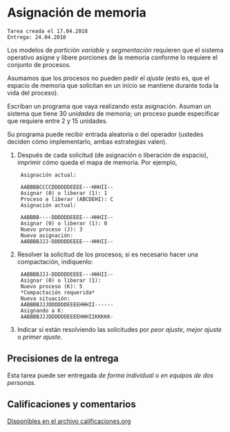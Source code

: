 # Asignación de memoria

	Tarea creada el 17.04.2018
	Entrega: 24.04.2018

Los modelos de _partición variable_ y _segmentación_ requieren que
el sistema operativo asigne y libere porciones de la memoria conforme
lo requiere el conjunto de procesos.

Asumamos que los procesos no pueden pedir el _ajuste_ (esto es, que
el espacio de memoria que solicitan en un inicio se mantiene durante
toda la vida del proceso).

Escriban un programa que vaya realizando esta asignación. Asuman un
sistema que tiene 30 _unidades_ de memoria; un proceso puede
especificar que requiere entre 2 y 15 unidades.

Su programa puede recibir entrada aleatoria o del operador (ustedes
deciden cómo implementarlo, ambas estrategias valen).

1. Después de cada solicitud (de asignación o liberación de espacio),
   imprimir cómo queda el mapa de memoria. Por ejemplo,

	    Asignación actual:

		AABBBBCCCCDDDDDDEEEE---HHHII--
		Asignar (0) o liberar (1): 1
		Proceso a liberar (ABCDEHI): C
		Asignación actual:

		AABBBB----DDDDDDEEEE---HHHII--
		Asignar (0) o liberar (1): 0
		Nuevo proceso (J): 3
		Nueva asignación:
		AABBBBJJJ-DDDDDDEEEE---HHHII--

2. Resolver la solicitud de los procesos; si es necesario hacer una
   compactación, indíquenlo:

		AABBBBJJJ-DDDDDDEEEE---HHHII--
		Asignar (0) o liberar (1):
		Nuevo proceso (K): 5
		*Compactación requerida*
		Nueva situación:
		AABBBBJJJDDDDDDEEEEHHHII------
		Asignando a K:
		AABBBBJJJDDDDDDEEEEHHHIIKKKKK-

3. Indicar si están resolviendo las solicitudes por _peor ajuste_,
   _mejor ajuste_ o _primer ajuste_.

## Precisiones de la entrega

Esta tarea puede ser entregada _de forma individual_ o _en equipos de
dos personas_.

## Calificaciones y comentarios

[Disponibles en el archivo calificaciones.org](./calificaciones.org)
